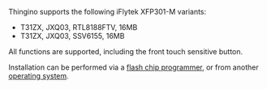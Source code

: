 Thingino supports the following iFlytek XFP301-M variants:  

- T31ZX, JXQ03, RTL8188FTV, 16MB  
- T31ZX, JXQ03, SSV6155, 16MB

All functions are supported, including the front touch sensitive button.

Installation can be performed via a [flash chip programmer](https://github.com/themactep/wiki/blob/master/hacking/ch341a-programmer.md), or from another [operating system](Installation#from-another-firmware).